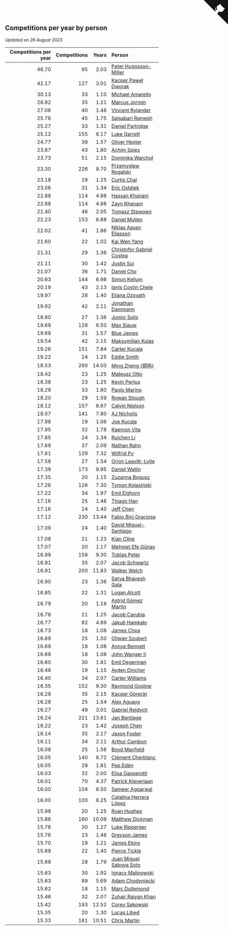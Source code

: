 ## Competitions per year by person

*Updated on 26 August 2023*

| Competitions per year | Competitions | Years | Person |
| ---: | ---: | ---: | :--- |
| 46.70 | 95 | 2.03 | [Peter Hugosson-Miller](https://www.worldcubeassociation.org/persons/2021HUGO01) |
| 42.17 | 127 | 3.01 | [Kacper Paweł Dworak](https://www.worldcubeassociation.org/persons/2020DWOR01) |
| 30.13 | 33 | 1.10 | [Michael Amarello](https://www.worldcubeassociation.org/persons/2022AMAR09) |
| 28.92 | 35 | 1.21 | [Marcus Jormin](https://www.worldcubeassociation.org/persons/2022JORM01) |
| 27.06 | 40 | 1.48 | [Vincent Rylander](https://www.worldcubeassociation.org/persons/2022RYLA01) |
| 25.76 | 45 | 1.75 | [Saisabari Ramesh](https://www.worldcubeassociation.org/persons/2021RAME01) |
| 25.27 | 33 | 1.31 | [Daniel Partridge](https://www.worldcubeassociation.org/persons/2022PART02) |
| 25.12 | 155 | 6.17 | [Luke Garrett](https://www.worldcubeassociation.org/persons/2017GARR05) |
| 24.77 | 39 | 1.57 | [Oliver Hexter](https://www.worldcubeassociation.org/persons/2022HEXT01) |
| 23.87 | 43 | 1.80 | [Achim Spies](https://www.worldcubeassociation.org/persons/2021SPIE01) |
| 23.73 | 51 | 2.15 | [Dominika Warchoł](https://www.worldcubeassociation.org/persons/2021WARC01) |
| 23.30 | 226 | 9.70 | [Przemysław Rogalski](https://www.worldcubeassociation.org/persons/2013ROGA02) |
| 23.18 | 29 | 1.25 | [Curtis Chai](https://www.worldcubeassociation.org/persons/2022CHAI02) |
| 23.06 | 31 | 1.34 | [Eric Ostdiek](https://www.worldcubeassociation.org/persons/2022OSTD01) |
| 22.88 | 114 | 4.98 | [Hassan Khanani](https://www.worldcubeassociation.org/persons/2018KHAN26) |
| 22.88 | 114 | 4.98 | [Zayn Khanani](https://www.worldcubeassociation.org/persons/2018KHAN28) |
| 22.40 | 46 | 2.05 | [Tomasz Stawowy](https://www.worldcubeassociation.org/persons/2021STAW01) |
| 22.23 | 153 | 6.88 | [Daniel Mullen](https://www.worldcubeassociation.org/persons/2016MULL04) |
| 22.02 | 41 | 1.86 | [Niklas Aasen Eliasson](https://www.worldcubeassociation.org/persons/2021ELIA01) |
| 21.60 | 22 | 1.02 | [Kai Wen Yang](https://www.worldcubeassociation.org/persons/2022YANG19) |
| 21.31 | 29 | 1.36 | [Christofor Gabriel Costea](https://www.worldcubeassociation.org/persons/2022COST03) |
| 21.11 | 30 | 1.42 | [Justin Sui](https://www.worldcubeassociation.org/persons/2022SUIJ01) |
| 21.07 | 36 | 1.71 | [Daniel Cho](https://www.worldcubeassociation.org/persons/2021CHOD01) |
| 20.63 | 144 | 6.98 | [Simon Kellum](https://www.worldcubeassociation.org/persons/2016KELL12) |
| 20.19 | 43 | 2.13 | [Ianis Costin Chele](https://www.worldcubeassociation.org/persons/2021CHEL01) |
| 19.97 | 28 | 1.40 | [Eliana Ozsvath](https://www.worldcubeassociation.org/persons/2022OZSV01) |
| 19.92 | 42 | 2.11 | [Jonathan Dammann](https://www.worldcubeassociation.org/persons/2021DAMM01) |
| 19.80 | 27 | 1.36 | [Junior Solis](https://www.worldcubeassociation.org/persons/2022SOLI03) |
| 19.69 | 128 | 6.50 | [Max Siauw](https://www.worldcubeassociation.org/persons/2017SIAU02) |
| 19.69 | 31 | 1.57 | [Blue James](https://www.worldcubeassociation.org/persons/2022JAME01) |
| 19.54 | 42 | 2.15 | [Maksymilian Kulas](https://www.worldcubeassociation.org/persons/2021KULA02) |
| 19.26 | 151 | 7.84 | [Carter Kucala](https://www.worldcubeassociation.org/persons/2015KUCA01) |
| 19.22 | 24 | 1.25 | [Eddie Smith](https://www.worldcubeassociation.org/persons/2022SMIT20) |
| 18.53 | 260 | 14.03 | [Ming Zheng (郑鸣)](https://www.worldcubeassociation.org/persons/2009ZHEN11) |
| 18.42 | 23 | 1.25 | [Mateusz Otto](https://www.worldcubeassociation.org/persons/2022OTTO01) |
| 18.38 | 23 | 1.25 | [Kevin Pertus](https://www.worldcubeassociation.org/persons/2022PERT01) |
| 18.29 | 33 | 1.80 | [Paolo Marino](https://www.worldcubeassociation.org/persons/2021MARI04) |
| 18.20 | 29 | 1.59 | [Rowan Stough](https://www.worldcubeassociation.org/persons/2022STOU01) |
| 18.12 | 157 | 8.67 | [Calvin Nielson](https://www.worldcubeassociation.org/persons/2014NIEL03) |
| 18.07 | 141 | 7.80 | [AJ Nicholls](https://www.worldcubeassociation.org/persons/2015NICH04) |
| 17.98 | 19 | 1.06 | [Joe Kucala](https://www.worldcubeassociation.org/persons/2022KUCA01) |
| 17.95 | 32 | 1.78 | [Kaemon Vita](https://www.worldcubeassociation.org/persons/2021VITA01) |
| 17.85 | 24 | 1.34 | [Ruichen Li](https://www.worldcubeassociation.org/persons/2022LIRU02) |
| 17.69 | 37 | 2.09 | [Nathan Rahn](https://www.worldcubeassociation.org/persons/2021RAHN01) |
| 17.61 | 129 | 7.32 | [Wilfrid Py](https://www.worldcubeassociation.org/persons/2016PYWI01) |
| 17.58 | 27 | 1.54 | [Orion Leavitt-Lytle](https://www.worldcubeassociation.org/persons/2022LEAV01) |
| 17.39 | 173 | 9.95 | [Daniel Wallin](https://www.worldcubeassociation.org/persons/2013WALL03) |
| 17.35 | 20 | 1.15 | [Zuzanna Bogusz](https://www.worldcubeassociation.org/persons/2022BOGU01) |
| 17.26 | 126 | 7.30 | [Tymon Kolasiński](https://www.worldcubeassociation.org/persons/2016KOLA02) |
| 17.22 | 34 | 1.97 | [Emil Elghorn](https://www.worldcubeassociation.org/persons/2021ELGH01) |
| 17.16 | 25 | 1.46 | [Thiago Han](https://www.worldcubeassociation.org/persons/2022HANT01) |
| 17.16 | 24 | 1.40 | [Jeff Chen](https://www.worldcubeassociation.org/persons/2022CHEN19) |
| 17.12 | 230 | 13.44 | [Fabio Bini Graciose](https://www.worldcubeassociation.org/persons/2010GRAC02) |
| 17.09 | 24 | 1.40 | [David Miguel-Santiago](https://www.worldcubeassociation.org/persons/2022MIGU02) |
| 17.08 | 21 | 1.23 | [Kian Cline](https://www.worldcubeassociation.org/persons/2022CLIN01) |
| 17.07 | 20 | 1.17 | [Mehmet Efe Günay](https://www.worldcubeassociation.org/persons/2022GUNA05) |
| 16.99 | 158 | 9.30 | [Tobias Peter](https://www.worldcubeassociation.org/persons/2014PETE03) |
| 16.91 | 35 | 2.07 | [Jacob Schwartz](https://www.worldcubeassociation.org/persons/2021SCHW01) |
| 16.91 | 200 | 11.83 | [Walker Welch](https://www.worldcubeassociation.org/persons/2011WELC01) |
| 16.90 | 23 | 1.36 | [Satya Bhavesh Gala](https://www.worldcubeassociation.org/persons/2022GALA03) |
| 16.85 | 22 | 1.31 | [Logan Alcott](https://www.worldcubeassociation.org/persons/2022ALCO02) |
| 16.79 | 20 | 1.19 | [Astrid Gómez Martin](https://www.worldcubeassociation.org/persons/2022MART26) |
| 16.78 | 21 | 1.25 | [Jacob Carubia](https://www.worldcubeassociation.org/persons/2022CARU02) |
| 16.77 | 82 | 4.89 | [Jakub Hamkało](https://www.worldcubeassociation.org/persons/2018HAMK01) |
| 16.73 | 18 | 1.08 | [James Chea](https://www.worldcubeassociation.org/persons/2022CHEA05) |
| 16.69 | 25 | 1.50 | [Oliwier Szubert](https://www.worldcubeassociation.org/persons/2022SZUB01) |
| 16.69 | 18 | 1.08 | [Annye Bennett](https://www.worldcubeassociation.org/persons/2022BENN11) |
| 16.69 | 18 | 1.08 | [John Wanger II](https://www.worldcubeassociation.org/persons/2022WANG39) |
| 16.60 | 30 | 1.81 | [Emil Degerman](https://www.worldcubeassociation.org/persons/2021DEGE01) |
| 16.48 | 19 | 1.15 | [Ayden Dincher](https://www.worldcubeassociation.org/persons/2022DINC01) |
| 16.40 | 34 | 2.07 | [Carter Williams](https://www.worldcubeassociation.org/persons/2021WILL06) |
| 16.35 | 152 | 9.30 | [Raymond Goslow](https://www.worldcubeassociation.org/persons/2014GOSL01) |
| 16.29 | 35 | 2.15 | [Kacper Górecki](https://www.worldcubeassociation.org/persons/2021GORE01) |
| 16.28 | 25 | 1.54 | [Alex Aguayo](https://www.worldcubeassociation.org/persons/2022AGUA01) |
| 16.27 | 49 | 3.01 | [Gabriel Rejdych](https://www.worldcubeassociation.org/persons/2020REJD01) |
| 16.24 | 221 | 13.61 | [Jan Bentlage](https://www.worldcubeassociation.org/persons/2010BENT01) |
| 16.22 | 23 | 1.42 | [Joseph Chen](https://www.worldcubeassociation.org/persons/2022CHEN16) |
| 16.14 | 35 | 2.17 | [Jaxon Foster](https://www.worldcubeassociation.org/persons/2021FOST01) |
| 16.11 | 34 | 2.11 | [Arthur Cambon](https://www.worldcubeassociation.org/persons/2021CAMB01) |
| 16.08 | 25 | 1.56 | [Boyd Mayfield](https://www.worldcubeassociation.org/persons/2022MAYF01) |
| 16.05 | 140 | 8.72 | [Clément Cherblanc](https://www.worldcubeassociation.org/persons/2014CHER05) |
| 16.05 | 29 | 1.81 | [Pep Edén](https://www.worldcubeassociation.org/persons/2021EDEN01) |
| 16.03 | 32 | 2.00 | [Elisa Gasperotti](https://www.worldcubeassociation.org/persons/2021GASP01) |
| 16.01 | 70 | 4.37 | [Patrick Kleverlaan](https://www.worldcubeassociation.org/persons/2019KLEV01) |
| 16.00 | 104 | 6.50 | [Sameer Aggarwal](https://www.worldcubeassociation.org/persons/2017AGGA01) |
| 16.00 | 100 | 6.25 | [Catalina Herrera López](https://www.worldcubeassociation.org/persons/2017LOPE31) |
| 15.98 | 20 | 1.25 | [Ryan Hughes](https://www.worldcubeassociation.org/persons/2022HUGH04) |
| 15.86 | 160 | 10.09 | [Matthew Dickman](https://www.worldcubeassociation.org/persons/2013DICK01) |
| 15.78 | 20 | 1.27 | [Luke Ripperger](https://www.worldcubeassociation.org/persons/2022RIPP01) |
| 15.76 | 23 | 1.46 | [Greyson James](https://www.worldcubeassociation.org/persons/2022JAME02) |
| 15.70 | 19 | 1.21 | [James Ekins](https://www.worldcubeassociation.org/persons/2022EKIN01) |
| 15.69 | 22 | 1.40 | [Pierce Tickle](https://www.worldcubeassociation.org/persons/2022TICK01) |
| 15.69 | 28 | 1.79 | [Juan Miguel Saboya Soto](https://www.worldcubeassociation.org/persons/2021SOTO01) |
| 15.63 | 30 | 1.92 | [Ignacy Malinowski](https://www.worldcubeassociation.org/persons/2021MALI02) |
| 15.63 | 89 | 5.69 | [Adam Chodyniecki](https://www.worldcubeassociation.org/persons/2017CHOD02) |
| 15.62 | 18 | 1.15 | [Marc Dullemond](https://www.worldcubeassociation.org/persons/2022DULL01) |
| 15.46 | 32 | 2.07 | [Zuhair Raiyan Khan](https://www.worldcubeassociation.org/persons/2021KHAN05) |
| 15.42 | 193 | 12.52 | [Corey Sakowski](https://www.worldcubeassociation.org/persons/2011SAKO01) |
| 15.35 | 20 | 1.30 | [Lucas Libed](https://www.worldcubeassociation.org/persons/2022LIBE02) |
| 15.33 | 161 | 10.51 | [Chris Martin](https://www.worldcubeassociation.org/persons/2013MART03) |


<a href="https://github.com/jonatanklosko/wca_statistics" class="github-corner" aria-label="View source on Github"><svg width="80" height="80" viewBox="0 0 250 250" style="fill:#151513; color:#fff; position: absolute; top: 0; border: 0; right: 0;" aria-hidden="true"><path d="M0,0 L115,115 L130,115 L142,142 L250,250 L250,0 Z"></path><path d="M128.3,109.0 C113.8,99.7 119.0,89.6 119.0,89.6 C122.0,82.7 120.5,78.6 120.5,78.6 C119.2,72.0 123.4,76.3 123.4,76.3 C127.3,80.9 125.5,87.3 125.5,87.3 C122.9,97.6 130.6,101.9 134.4,103.2" fill="currentColor" style="transform-origin: 130px 106px;" class="octo-arm"></path><path d="M115.0,115.0 C114.9,115.1 118.7,116.5 119.8,115.4 L133.7,101.6 C136.9,99.2 139.9,98.4 142.2,98.6 C133.8,88.0 127.5,74.4 143.8,58.0 C148.5,53.4 154.0,51.2 159.7,51.0 C160.3,49.4 163.2,43.6 171.4,40.1 C171.4,40.1 176.1,42.5 178.8,56.2 C183.1,58.6 187.2,61.8 190.9,65.4 C194.5,69.0 197.7,73.2 200.1,77.6 C213.8,80.2 216.3,84.9 216.3,84.9 C212.7,93.1 206.9,96.0 205.4,96.6 C205.1,102.4 203.0,107.8 198.3,112.5 C181.9,128.9 168.3,122.5 157.7,114.1 C157.9,116.9 156.7,120.9 152.7,124.9 L141.0,136.5 C139.8,137.7 141.6,141.9 141.8,141.8 Z" fill="currentColor" class="octo-body"></path></svg></a><style>.github-corner:hover .octo-arm{animation:octocat-wave 560ms ease-in-out}@keyframes octocat-wave{0%,100%{transform:rotate(0)}20%,60%{transform:rotate(-25deg)}40%,80%{transform:rotate(10deg)}}@media (max-width:500px){.github-corner:hover .octo-arm{animation:none}.github-corner .octo-arm{animation:octocat-wave 560ms ease-in-out}}</style>
